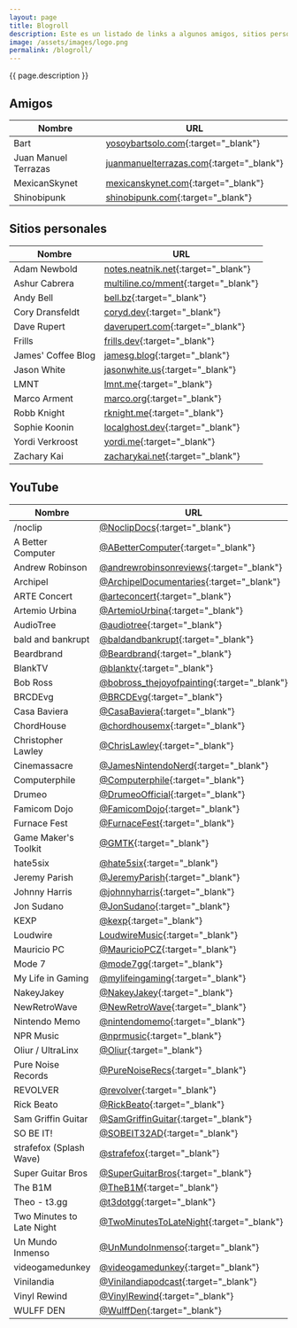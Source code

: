 ```yaml
---
layout: page
title: Blogroll
description: Este es un listado de links a algunos amigos, sitios personales frecuento y mis canales favoritos de YouTube. Todo esto está ordenado alfabéticamente.
image: /assets/images/logo.png
permalink: /blogroll/
---
```


<p class="text-center">{{ page.description }}</p>

## Amigos

| Nombre               | URL                                                                 |
|----------------------|----------------------------------------------------------------------|
| Bart                 | [yosoybartsolo.com](https://www.yosoybartsolo.com/){:target="_blank"} |
| Juan Manuel Terrazas | [juanmanuelterrazas.com](https://www.juanmterrazas.com/){:target="_blank"} |
| MexicanSkynet        | [mexicanskynet.com](https://mexicanskynet.com){:target="_blank"} |
| Shinobipunk          | [shinobipunk.com](https://shinobipunk.com/){:target="_blank"} |

## Sitios personales

| Nombre             | URL                                                                    |
|--------------------|-------------------------------------------------------------------------|
| Adam Newbold       | [notes.neatnik.net](https://notes.neatnik.net/){:target="_blank"} |
| Ashur Cabrera      | [multiline.co/mment](https://multiline.co/mment){:target="_blank"} |
| Andy Bell          | [bell.bz](https://bell.bz/){:target="_blank"}                 |
| Cory Dransfeldt    | [coryd.dev](https://www.coryd.dev/){:target="_blank"}         |
| Dave Rupert        | [daverupert.com](https://daverupert.com/){:target="_blank"}   |
| Frills             | [frills.dev](https://frills.dev/){:target="_blank"}           |
| James' Coffee Blog | [jamesg.blog](https://jamesg.blog/){:target="_blank"}         |
| Jason White        | [jasonwhite.us](https://jasonwhite.us/){:target="_blank"}     |
| LMNT               | [lmnt.me](https://lmnt.me/){:target="_blank"}                 |
| Marco Arment       | [marco.org](https://marco.org/){:target="_blank"}             |
| Robb Knight        | [rknight.me](https://rknight.me/){:target="_blank"}           |
| Sophie Koonin      | [localghost.dev](https://localghost.dev/){:target="_blank"}   |
| Yordi Verkroost    | [yordi.me](https://yordi.me/){:target="_blank"}               |
| Zachary Kai        | [zacharykai.net](https://zacharykai.net/){:target="_blank"}   |

## YouTube

| Nombre              | URL                                                                 |
|---------------------|----------------------------------------------------------------------|
| /noclip | [@NoclipDocs](https://www.youtube.com/@NoclipDocs){:target="_blank"} |
| A Better Computer | [@ABetterComputer](https://www.youtube.com/@ABetterComputer){:target="_blank"} |
| Andrew Robinson | [@andrewrobinsonreviews](https://www.youtube.com/@andrewrobinsonreviews){:target="_blank"} |
| Archipel | [@ArchipelDocumentaries](https://www.youtube.com/@ArchipelDocumentaries){:target="_blank"} |
| ARTE Concert | [@arteconcert](https://www.youtube.com/@arteconcert){:target="_blank"} |
| Artemio Urbina | [@ArtemioUrbina](https://www.youtube.com/@ArtemioUrbina){:target="_blank"} |
| AudioTree | [@audiotree](https://www.youtube.com/@audiotree){:target="_blank"} |
| bald and bankrupt | [@baldandbankrupt](https://www.youtube.com/@baldandbankrupt){:target="_blank"} |
| Beardbrand | [@Beardbrand](https://www.youtube.com/@Beardbrand){:target="_blank"} |
| BlankTV | [@blanktv](https://www.youtube.com/@blanktv){:target="_blank"} |
| Bob Ross | [@bobross_thejoyofpainting](https://www.youtube.com/@bobross_thejoyofpainting){:target="_blank"} |
| BRCDEvg | [@BRCDEvg](https://www.youtube.com/@BRCDEvg){:target="_blank"} |
| Casa Baviera | [@CasaBaviera](https://www.youtube.com/@CasaBaviera){:target="_blank"} |
| ChordHouse | [@chordhousemx](https://www.youtube.com/@chordhousemx){:target="_blank"} |
| Christopher Lawley | [@ChrisLawley](https://www.youtube.com/@ChrisLawley){:target="_blank"} |
| Cinemassacre | [@JamesNintendoNerd](https://www.youtube.com/@JamesNintendoNerd){:target="_blank"} |
| Computerphile | [@Computerphile](https://www.youtube.com/@Computerphile){:target="_blank"} |
| Drumeo | [@DrumeoOfficial](https://www.youtube.com/@DrumeoOfficial){:target="_blank"} |
| Famicom Dojo | [@FamicomDojo](https://www.youtube.com/@FamicomDojo){:target="_blank"} |
| Furnace Fest | [@FurnaceFest](https://www.youtube.com/@FurnaceFest){:target="_blank"} |
| Game Maker's Toolkit | [@GMTK](https://www.youtube.com/@GMTK){:target="_blank"} |
| hate5six | [@hate5six](https://www.youtube.com/@hate5six){:target="_blank"} |
| Jeremy Parish | [@JeremyParish](https://www.youtube.com/@JeremyParish){:target="_blank"} |
| Johnny Harris | [@johnnyharris](https://www.youtube.com/@johnnyharris){:target="_blank"} |
| Jon Sudano | [@JonSudano](https://www.youtube.com/@JonSudano){:target="_blank"} |
| KEXP | [@kexp](https://www.youtube.com/@kexp){:target="_blank"} |
| Loudwire | [LoudwireMusic](https://www.youtube.com/LoudwireMusic){:target="_blank"} |
| Mauricio PC | [@MauricioPCZ](https://www.youtube.com/@MauricioPCZ){:target="_blank"} |
| Mode 7 | [@mode7gg](https://www.youtube.com/@mode7gg){:target="_blank"} |
| My Life in Gaming | [@mylifeingaming](https://www.youtube.com/@mylifeingaming){:target="_blank"} |
| NakeyJakey | [@NakeyJakey](https://www.youtube.com/@NakeyJakey){:target="_blank"} |
| NewRetroWave | [@NewRetroWave](https://www.youtube.com/@NewRetroWave){:target="_blank"} |
| Nintendo Memo | [@nintendomemo](https://www.youtube.com/@nintendomemo){:target="_blank"} |
| NPR Music | [@nprmusic](https://www.youtube.com/@nprmusic){:target="_blank"} |
| Oliur / UltraLinx | [@Oliur](https://www.youtube.com/@Oliur){:target="_blank"} |
| Pure Noise Records | [@PureNoiseRecs](https://www.youtube.com/@PureNoiseRecs){:target="_blank"} |
| REVOLVER | [@revolver](https://www.youtube.com/@revolver){:target="_blank"} |
| Rick Beato | [@RickBeato](https://www.youtube.com/@RickBeato){:target="_blank"} |
| Sam Griffin Guitar | [@SamGriffinGuitar](https://www.youtube.com/@SamGriffinGuitar){:target="_blank"} |
| SO BE IT! | [@SOBEIT32AD](https://www.youtube.com/@SOBEIT32AD){:target="_blank"} |
| strafefox (Splash Wave) | [@strafefox](https://www.youtube.com/@strafefox){:target="_blank"} |
| Super Guitar Bros | [@SuperGuitarBros](https://www.youtube.com/@SuperGuitarBros){:target="_blank"} |
| The B1M | [@TheB1M](https://www.youtube.com/@TheB1M){:target="_blank"} |
| Theo - t3.gg | [@t3dotgg](https://www.youtube.com/@t3dotgg){:target="_blank"} |
| Two Minutes to Late Night | [@TwoMinutesToLateNight](https://www.youtube.com/c/TwoMinutesToLateNight){:target="_blank"} |
| Un Mundo Inmenso | [@UnMundoInmenso](https://www.youtube.com/@UnMundoInmenso){:target="_blank"} |
| videogamedunkey | [@videogamedunkey](https://www.youtube.com/@videogamedunkey){:target="_blank"} |
| Vinilandia | [@Vinilandiapodcast](https://www.youtube.com/@Vinilandiapodcast){:target="_blank"} |
| Vinyl Rewind | [@VinylRewind](https://www.youtube.com/@VinylRewind){:target="_blank"} |
| WULFF DEN | [@WulffDen](https://www.youtube.com/@WulffDen){:target="_blank"} |
